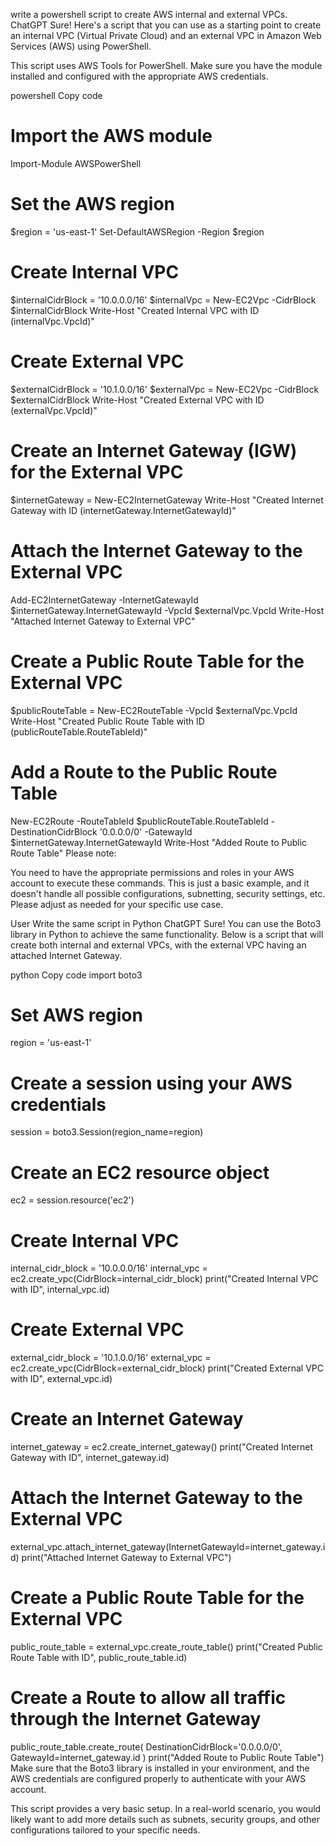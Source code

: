 write a powershell script to create AWS internal and external VPCs.
ChatGPT
Sure! Here's a script that you can use as a starting point to create an internal VPC (Virtual Private Cloud) and an external VPC in Amazon Web Services (AWS) using PowerShell.

This script uses AWS Tools for PowerShell. Make sure you have the module installed and configured with the appropriate AWS credentials.

powershell
Copy code
# Import the AWS module
Import-Module AWSPowerShell

# Set the AWS region
$region = 'us-east-1'
Set-DefaultAWSRegion -Region $region

# Create Internal VPC
$internalCidrBlock = '10.0.0.0/16'
$internalVpc = New-EC2Vpc -CidrBlock $internalCidrBlock
Write-Host "Created Internal VPC with ID $($internalVpc.VpcId)"

# Create External VPC
$externalCidrBlock = '10.1.0.0/16'
$externalVpc = New-EC2Vpc -CidrBlock $externalCidrBlock
Write-Host "Created External VPC with ID $($externalVpc.VpcId)"

# Create an Internet Gateway (IGW) for the External VPC
$internetGateway = New-EC2InternetGateway
Write-Host "Created Internet Gateway with ID $($internetGateway.InternetGatewayId)"

# Attach the Internet Gateway to the External VPC
Add-EC2InternetGateway -InternetGatewayId $internetGateway.InternetGatewayId -VpcId $externalVpc.VpcId
Write-Host "Attached Internet Gateway to External VPC"

# Create a Public Route Table for the External VPC
$publicRouteTable = New-EC2RouteTable -VpcId $externalVpc.VpcId
Write-Host "Created Public Route Table with ID $($publicRouteTable.RouteTableId)"

# Add a Route to the Public Route Table
New-EC2Route -RouteTableId $publicRouteTable.RouteTableId -DestinationCidrBlock '0.0.0.0/0' -GatewayId $internetGateway.InternetGatewayId
Write-Host "Added Route to Public Route Table"
Please note:

You need to have the appropriate permissions and roles in your AWS account to execute these commands.
This is just a basic example, and it doesn't handle all possible configurations, subnetting, security settings, etc. Please adjust as needed for your specific use case.



User
Write the same script in Python
ChatGPT
Sure! You can use the Boto3 library in Python to achieve the same functionality. Below is a script that will create both internal and external VPCs, with the external VPC having an attached Internet Gateway.

python
Copy code
import boto3

# Set AWS region
region = 'us-east-1'

# Create a session using your AWS credentials
session = boto3.Session(region_name=region)

# Create an EC2 resource object
ec2 = session.resource('ec2')

# Create Internal VPC
internal_cidr_block = '10.0.0.0/16'
internal_vpc = ec2.create_vpc(CidrBlock=internal_cidr_block)
print("Created Internal VPC with ID", internal_vpc.id)

# Create External VPC
external_cidr_block = '10.1.0.0/16'
external_vpc = ec2.create_vpc(CidrBlock=external_cidr_block)
print("Created External VPC with ID", external_vpc.id)

# Create an Internet Gateway
internet_gateway = ec2.create_internet_gateway()
print("Created Internet Gateway with ID", internet_gateway.id)

# Attach the Internet Gateway to the External VPC
external_vpc.attach_internet_gateway(InternetGatewayId=internet_gateway.id)
print("Attached Internet Gateway to External VPC")

# Create a Public Route Table for the External VPC
public_route_table = external_vpc.create_route_table()
print("Created Public Route Table with ID", public_route_table.id)

# Create a Route to allow all traffic through the Internet Gateway
public_route_table.create_route(
    DestinationCidrBlock='0.0.0.0/0',
    GatewayId=internet_gateway.id
)
print("Added Route to Public Route Table")
Make sure that the Boto3 library is installed in your environment, and the AWS credentials are configured properly to authenticate with your AWS account.

This script provides a very basic setup. In a real-world scenario, you would likely want to add more details such as subnets, security groups, and other configurations tailored to your specific needs.
